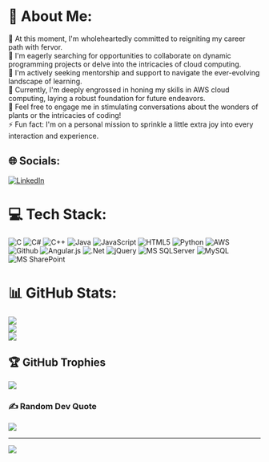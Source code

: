 # 💫 About Me:
🔭 At this moment, I'm wholeheartedly committed to reigniting my career path with fervor.<br>
👯 I'm eagerly searching for opportunities to collaborate on dynamic programming projects or delve into the intricacies of cloud computing.<br>
🤝 I'm actively seeking mentorship and support to navigate the ever-evolving landscape of learning.<br>
🌱 Currently, I'm deeply engrossed in honing my skills in AWS cloud computing, laying a robust foundation for future endeavors.<br>
💬 Feel free to engage me in stimulating conversations about the wonders of plants or the intricacies of coding!<br>
⚡ Fun fact: I'm on a personal mission to sprinkle a little extra joy into every interaction and experience.<br>




## 🌐 Socials:
[![LinkedIn](https://img.shields.io/badge/LinkedIn-%230077B5.svg?logo=linkedin&logoColor=white)](https://linkedin.com/in/https://www.linkedin.com/in/revathi-hariharasubramanian/) 

# 💻 Tech Stack:
![C](https://img.shields.io/badge/c-%2300599C.svg?style=for-the-badge&logo=c&logoColor=white) ![C#](https://img.shields.io/badge/c%23-%23239120.svg?style=for-the-badge&logo=csharp&logoColor=white) ![C++](https://img.shields.io/badge/c++-%2300599C.svg?style=for-the-badge&logo=c%2B%2B&logoColor=white) ![Java](https://img.shields.io/badge/java-%23ED8B00.svg?style=for-the-badge&logo=openjdk&logoColor=white) ![JavaScript](https://img.shields.io/badge/javascript-%23323330.svg?style=for-the-badge&logo=javascript&logoColor=%23F7DF1E) ![HTML5](https://img.shields.io/badge/html5-%23E34F26.svg?style=for-the-badge&logo=html5&logoColor=white) ![Python](https://img.shields.io/badge/python-3670A0?style=for-the-badge&logo=python&logoColor=ffdd54) ![AWS](https://img.shields.io/badge/AWS-%23FF9900.svg?style=for-the-badge&logo=amazon-aws&logoColor=white) ![Github](https://img.shields.io/badge/GitHub-100000?style=for-the-badge&logo=github&logoColor=white) ![Angular.js](https://img.shields.io/badge/angular.js-%23E23237.svg?style=for-the-badge&logo=angularjs&logoColor=white) ![.Net](https://img.shields.io/badge/.NET-5C2D91?style=for-the-badge&logo=.net&logoColor=white) ![jQuery](https://img.shields.io/badge/jquery-%230769AD.svg?style=for-the-badge&logo=jquery&logoColor=white) ![MS SQLServer](https://img.shields.io/badge/Microsoft%20SQL%20Server-CC2927?style=for-the-badge&logo=microsoft%20sql%20server&logoColor=white) ![MySQL](https://img.shields.io/badge/mysql-%2300000f.svg?style=for-the-badge&logo=mysql&logoColor=white) ![MS SharePoint ](https://img.shields.io/badge/Microsoft_SharePoint-0078D4?style=for-the-badge&logo=microsoft-sharepoint&logoColor=white) 

# 📊 GitHub Stats:
<!-- ![](https://github-readme-stats.vercel.app/api?username=revathiharin&theme=dark&hide_border=false&include_all_commits=true&count_private=true)<br/> &hide=contribs,prs-->
![](https://github-readme-stats.vercel.app/api?username=revathiharin&show_icons=true&theme=aura&hide=stars,issues&hide_border=true)<br/>
![](https://github-readme-streak-stats.herokuapp.com/?user=revathiharin&theme=aura&hide_border=true)<br/>
![](https://github-readme-stats.vercel.app/api/top-langs/?username=revathiharin&theme=aura&hide_border=false&include_all_commits=true&count_private=true&layout=compact&langs_count=10&hide_progress=true)<br/>
<!-- ![](https://github-readme-stats.vercel.app/api/pin/?username=revathiharin&repo=PythonTraining&cache_seconds=86400&theme=flag-india) -->


## 🏆 GitHub Trophies
![](https://github-profile-trophy.vercel.app/?username=revathiharin&&rank=SSS,SS,S,AAA,AA,A,B,C,UNKNOWN,SECRET&column=10&margin-w=15&margin-h=15&margin-h=15&theme=onedark)

### ✍️ Random Dev Quote
![](https://quotes-github-readme.vercel.app/api?type=horizontal&theme=light)

---
[![](https://visitcount.itsvg.in/api?id=revathiharin&icon=4&color=1)](https://visitcount.itsvg.in)

<!-- Proudly created with GPRM ( https://gprm.itsvg.in ) -->

<!--### Hi there 👋

<!--
**revathiharin/revathiharin** is a ✨ _special_ ✨ repository because its `README.md` (this file) appears on your GitHub profile.

Here are some ideas to get you started:

- 🔭 I’m currently working on ...
- 🌱 I’m currently learning ...
- 👯 I’m looking to collaborate on ...
- 🤔 I’m looking for help with ...
- 💬 Ask me about ...
- 📫 How to reach me: ...
- 😄 Pronouns: ...
- ⚡ Fun fact: ...
🔭 I’m currently working on restart my carrier <br>👯 I’m looking to collaborate on Program related job or Cloud computing<br>🤝 I’m looking for help with learning new things<br>🌱 I’m currently learning AWS Cloud computing foundation <br>💬 Ask me about Plants or Coding<br>⚡ Fun fact : To be more Fun person
Links for theme
https://github.com/anuraghazra/github-readme-stats/blob/master/themes/README.md
https://github.com/anuraghazra/github-readme-stats/tree/master
-->
